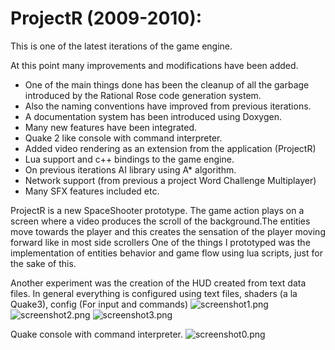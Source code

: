 # ProjectR (2009-2010):
This is one of the latest iterations of the game engine. 

At this point many improvements and modifications have been added.
- One of the main things done has been the cleanup of all the garbage introduced by the Rational Rose code generation system.
- Also the naming conventions have improved from previous iterations.
- A documentation system has been introduced using Doxygen.
- Many new features have been integrated.
- Quake 2 like console with command interpreter.
- Added video rendering as an extension from the application (ProjectR)
- Lua support and c++ bindings to the game engine.
- On previous iterations AI library using A* algorithm.
- Network support (from previous a project Word Challenge Multiplayer)
- Many SFX features included etc.

ProjectR is a new SpaceShooter prototype.
The game action plays on a screen where a video produces the scroll of the background.The entities move towards the player and this creates the sensation of the player moving forward like in most side scrollers
One of the things I prototyped was the implementation of entities behavior and game flow using lua scripts, just for the sake of this.

Another experiment was the creation of the HUD created from text data files.
In general everything is configured using text files, shaders (a la Quake3), config (For input and commands)
![screenshot1.png](https://raw.githubusercontent.com/D0ct0rDave/GammaE_Engine/refs/heads/ProjectR/repoimages/screenshot0001.png)
![screenshot2.png](https://raw.githubusercontent.com/D0ct0rDave/GammaE_Engine/refs/heads/ProjectR/repoimages/screenshot0002.png)
![screenshot3.png](https://raw.githubusercontent.com/D0ct0rDave/GammaE_Engine/refs/heads/ProjectR/repoimages/screenshot0003.png)

Quake console with command interpreter.
![screenshot0.png](https://raw.githubusercontent.com/D0ct0rDave/GammaE_Engine/refs/heads/ProjectR/repoimages/screenshot0000.png)
